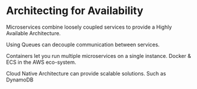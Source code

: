 # Architecting for Availability

Microservices combine loosely coupled services to provide a Highly Available Architecture. 

Using Queues can decouple communication between services.

Containers let you run multiple microservices on a single instance. Docker & ECS in the AWS eco-system.

Cloud Native Architecture can provide scalable solutions. Such as DynamoDB

